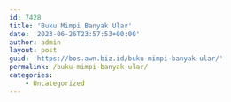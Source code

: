 ```yaml
---
id: 7428
title: 'Buku Mimpi Banyak Ular'
date: '2023-06-26T23:57:53+00:00'
author: admin
layout: post
guid: 'https://bos.awn.biz.id/buku-mimpi-banyak-ular/'
permalink: /buku-mimpi-banyak-ular/
categories:
    - Uncategorized
---
```


